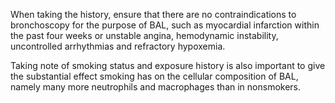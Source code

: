 When taking the history, ensure that there are no contraindications to bronchoscopy for the purpose of BAL, such as myocardial infarction within the past four weeks or unstable angina, hemodynamic instability, uncontrolled arrhythmias and refractory hypoxemia.

Taking note of smoking status and exposure history is also important to give the substantial effect smoking has on the cellular composition of BAL, namely many more neutrophils and macrophages than in nonsmokers.